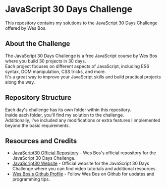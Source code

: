 # JavaScript 30 Days Challenge

This repository contains my solutions to the JavaScript 30 Days Challenge offered by Wes Bos. 

## About the Challenge

The JavaScript 30 Days Challenge is a free JavaScript course by Wes Bos where you build 30 projects in 30 days. 
<br>Each project focuses on different aspects of JavaScript, including ES6 syntax, DOM manipulation, CSS tricks, and more. 
<br>It's a great way to improve your JavaScript skills and build practical projects along the way.

## Repository Structure

Each day's challenge has its own folder within this repository. 
<br>Inside each folder, you'll find my solution to the challenge. 
<br>Additionally, I've included any modifications or extra features I implemented beyond the basic requirements.

## Resources and Credits
- [JavaScript30 Official Repository](https://github.com/wesbos/JavaScript30) - Wes Bos's official repository for the JavaScript 30 Days Challenge.
- [JavaScript30 Website](https://javascript30.com/) - Official website for the JavaScript 30 Days Challenge where you can find video tutorials and additional resources.
- [Wes Bos's Github Profile](https://github.com/wesbos) - Follow Wes Bos on Github for updates and programming tips.

